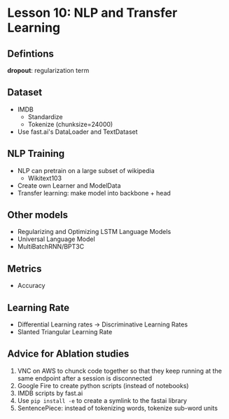 # Lesson 10: NLP and Transfer Learning

## Defintions
**dropout**: regularization term

## Dataset
- IMDB
	- Standardize
	- Tokenize (chunksize=24000)
- Use fast.ai's DataLoader and TextDataset

## NLP Training
- NLP can pretrain on a large subset of wikipedia
	- Wikitext103
- Create own Learner and ModelData
- Transfer learning: make model into backbone + head

## Other models
- Regularizing and Optimizing LSTM Language Models
- Universal Language Model
- MultiBatchRNN/BPT3C

## Metrics
- Accuracy

## Learning Rate
- Differential Learning rates -> Discriminative Learning Rates
- Slanted Triangular Learning Rate

## Advice for Ablation studies
1. VNC on AWS to chunck code together so that they keep running at the same endpoint after a session is disconnected
2. Google Fire to create python scripts (instead of notebooks)
3. IMDB scripts by fast.ai
4. Use `pip install -e` to create a symlink to the fastai library
5. SentencePiece: instead of tokenizing words, tokenize sub-word units